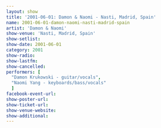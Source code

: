 ```yaml
---
layout: show
title: '2001-06-01: Damon & Naomi - Nasti, Madrid, Spain'
name: 2001-06-01-damon-naomi-nasti-madrid-spain
artist: 'Damon & Naomi'
show-venue: 'Nasti, Madrid, Spain'
show-setlist: 
show-date: 2001-06-01
category: 2001
show-radio: 
show-lastfm: 
show-cancelled: 
performers: [
  "Damon Krukowski - guitar/vocals",
  "Naomi Yang - keyboards/bass/vocals"
  ]
facebook-event-url: 
show-poster-url: 
show-ticket-url: 
show-venue-website: 
show-additional: 
---
```


